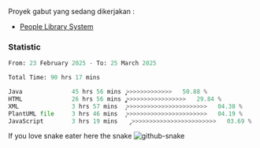 Proyek gabut yang sedang dikerjakan :
  - [People Library System](https://github.com/putra4648/people-library-system)
<!--  - [Budget Explorer System](https://gitlab.com/gabut1015701/budget-explorer) -->

### Statistic
<!--START_SECTION:waka-->

```python
From: 23 February 2025 - To: 25 March 2025

Total Time: 90 hrs 17 mins

Java              45 hrs 56 mins  ͎͎͎͎͎͎͎͎͎͎͎͎>>>>>>>>>>>>>   50.88 %
HTML              26 hrs 56 mins  ͎͎͎͎͎͎͎͚>>>>>>>>>>>>>>>>>   29.84 %
XML               3 hrs 57 mins   ͎͙>>>>>>>>>>>>>>>>>>>>>>>   04.38 %
PlantUML file     3 hrs 46 mins   ͎͙>>>>>>>>>>>>>>>>>>>>>>>   04.19 %
JavaScript        3 hrs 19 mins   ̡>>>>>>>>>>>>>>>>>>>>>>>>   03.69 %
```

<!--END_SECTION:waka-->

If you love snake eater here the snake 
<picture>
  <source media="(prefers-color-scheme: dark)" srcset="https://github.com/pradana4648/pradana4648/blob/c0566a83ca6ea5f2e46bab00e717c4c82b4b5c4c/github-contribution-grid-snake-dark.svg" />
  <source media="(prefers-color-scheme: light)" srcset="https://github.com/pradana4648/pradana4648/blob/c0566a83ca6ea5f2e46bab00e717c4c82b4b5c4c/github-contribution-grid-snake.svg" />
  <img alt="github-snake" src="https://github.com/pradana4648/pradana4648/blob/c0566a83ca6ea5f2e46bab00e717c4c82b4b5c4c/github-contribution-grid-snake.svg" />
</picture>
